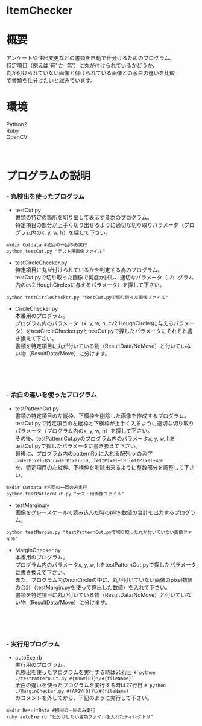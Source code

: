 # ItemChecker

# 概要
アンケートや住居変更などの書類を自動で仕分けるためのプログラム。  
特定項目（例えば'有' か '無'）に丸が付けられているかどうか、  
丸が付けられていない画像と付けられている画像との余白の違いを比較  
で書類を仕分けたいと試みています。

# 環境
Python2  
Ruby  
OpenCV
<br>
<br>
<br>
  
# プログラムの説明
### - 丸検出を使ったプログラム
* testCut.py  
書類の特定の箇所を切り出して表示する為のプログラム。  
特定項目の部分が上手く切り出せるように適切な切り取りパラメータ（プログラム内のx, y, w, h）を探して下さい。
```
mkdir Cutdata #初回の一回のみ実行
python testCut.py "テスト用画像ファイル"
```

* testCircleChecker.py  
特定項目に丸が付けられているかを判定する為のプログラム。  
testCut.pyで切り取った画像で何度か試し、適切なパラメータ（プログラム内のcv2.HoughCirclesに与えるパラメータ）を探して下さい。
```
python testCircleChecker.py "testCut.pyで切り取った画像ファイル"
```

* CircleChecker.py  
本番用のプログラム。  
プログラム内のパラメータ（x, y, w, h, cv2.HoughCirclesに与えるパラメータ）をtestCircleChecker.pyとtestCut.pyで探したパラメータにそれぞれ書き換えて下さい。  
書類を特定項目に丸が付いている物（ResultData/NoMove）と付いていない物（ResultData/Move）に分けます。
<br>
<br>
<br>
  
### - 余白の違いを使ったプログラム
* testPatternCut.py  
書類の特定項目の左縦枠、下横枠を削除した画像を作成するプログラム。  
testCut.pyで特定項目の左縦枠と下横枠が上手く入るように適切な切り取りパラメータ（プログラム内のx, y, w, h）を探して下さい。  
その後、testPatternCut.pyのプログラム内のパラメータx, y, w, hをtestCut.pyで探したパラメータに書き換えて下さい。  
最後に、プログラム内のpatternRoiに入れる配列roiの添字  
`underPixel-85:underPixel-10, leftPixel+10:leftPixel+400`  
を、特定項目の左縦枠、下横枠を削除出来るように整数部分を調整して下さい。
```
mkdir Cutdata #初回の一回のみ実行
python testPatternCut.py "テスト用画像ファイル"
```

* testMargin.py  
画像をグレースケールで読み込んだ時のpixel数値の合計を出力するプログラム。
```
python testMargin.py "testPatternCut.pyで切り取った丸が付いていない画像ファイル"
```

* MarginChecker.py  
本番用のプログラム。  
プログラム内のパラメータx, y, w, hをtestPatternCut.pyで探したパラメータに書き換えて下さい。  
また、プログラム内のnonCircleの中に、丸が付いていない画像のpixel数値の合計（testMargin.pyを使って算出した数値）を入れて下さい。  
書類を特定項目に丸が付いている物（ResultData/NoMove）と付いていない物（ResultData/Move）に分けます。
<br>
<br>
<br>
  
### - 実行用プログラム
* autoExe.rb  
実行用のプログラム。  
丸検出を使ったプログラムを実行する時は25行目 ``#`python ./testPatternCut.py #{ARGV[0]}\/#{fileName}` ``  
余白の違いを使ったプログラムを実行する時は27行目 ``#`python ./MarginChecker.py #{ARGV[0]}\/#{fileName}` ``  
のコメントを外してから、下記のように実行して下さい。
```
mkdir ResultData #初回の一回のみ実行
ruby autoExe.rb "仕分けしたい書類ファイルを入れたディレクトリ"
```
